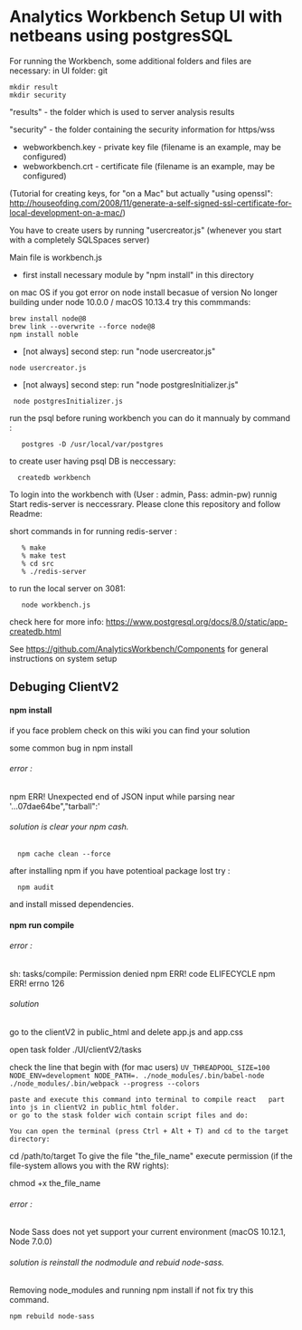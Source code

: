 # Analytics Workbench Setup UI with netbeans using postgresSQL

For running the Workbench, some additional folders and files are necessary:
in UI folder:
git
```
mkdir result
mkdir security
```

"results" - the folder which is used to server analysis results

"security" - the folder containing the security information for https/wss
   - webworkbench.key - private key file (filename is an example, may be configured)
   - webworkbench.crt - certificate file (filename is an example, may be configured)

   (Tutorial for creating keys, for "on a Mac" but actually "using openssl":
    http://houseofding.com/2008/11/generate-a-self-signed-ssl-certificate-for-local-development-on-a-mac/)

You have to create users by running "usercreator.js" (whenever you start with a completely SQLSpaces server)

Main file is workbench.js

  - first install necessary module by "npm install" in this directory

  on mac OS if you got error on node install becasue of version No longer building under node 10.0.0 / macOS 10.13.4
  try this commmands:

  ```
  brew install node@8
  brew link --overwrite --force node@8
  npm install noble
  ```

  - [not always] second step: run "node usercreator.js"
 ```
 node usercreator.js
```
  - [not always] second step: run "node postgresInitializer.js"
```
 node postgresInitializer.js
```
run the psql before runing workbench you can do it mannualy by command :
```
   postgres -D /usr/local/var/postgres
```
   
   to create user having psql DB is neccessary:
```
  createdb workbench
```
   To login into the workbench with (User : admin, Pass: admin-pw) runnig Start redis-server is neccessrary.
   Please clone this repository and follow Readme: 
   
   
   
   short commands in for running redis-server :
   
```
   % make
   % make test 
   % cd src 
   % ./redis-server
```
   
   
   to run the local server on 3081: 
   
```
   node workbench.js
```
    
  
  check here for more info: https://www.postgresql.org/docs/8.0/static/app-createdb.html


  See https://github.com/AnalyticsWorkbench/Components for general instructions on system setup

## Debuging ClientV2


#### npm install

  if you face problem check on this wiki you can find your solution 

  some common bug in npm install 

###### error :
  npm ERR! Unexpected end of JSON input while parsing near '...07dae64be","tarball":'

###### solution is clear your npm cash.  
```
  npm cache clean --force 
```
   after installing npm if you have potentioal package lost try :
```
  npm audit
```
   and install missed dependencies.

#### npm run compile

###### error :
   sh: tasks/compile: Permission denied
   npm ERR! code ELIFECYCLE
   npm ERR! errno 126
 
###### solution

   go to the clientV2 in public_html and delete app.js and app.css 

   open task folder
     ./UI/clientV2/tasks 

   check the line that begin with (for mac users)
    ```
    UV_THREADPOOL_SIZE=100 NODE_ENV=development NODE_PATH=. ./node_modules/.bin/babel-node ./node_modules/.bin/webpack --progress --colors
    ```
    
    paste and execute this command into terminal to compile react   part into js in clientV2 in public_html folder.
    or go to the stask folder wich contain script files and do:
    
    You can open the terminal (press Ctrl + Alt + T) and cd to the target directory:

cd /path/to/target
To give the file "the_file_name" execute permission (if the file-system allows you with the RW rights):

chmod +x the_file_name
   
###### error : 
Node Sass does not yet support your current environment (macOS 10.12.1, Node 7.0.0)


###### solution is reinstall the nodmodule and rebuid node-sass.

Removing node_modules and running npm install if not fix try this command.

 ```
 npm rebuild node-sass
 ```

